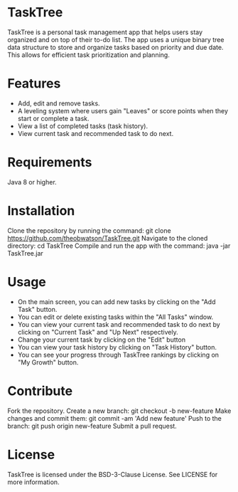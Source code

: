 # TaskTree

TaskTree is a personal task management app that helps users stay organized and on top of their to-do list. The app uses a unique binary tree data structure to store and organize tasks based on priority and due date. This allows for efficient task prioritization and planning.

# Features
- Add, edit and remove tasks.
- A leveling system where users gain "Leaves" or score points when they start or complete a task.
- View a list of completed tasks (task history).
- View current task and recommended task to do next.

# Requirements
Java 8 or higher.

# Installation
Clone the repository by running the command: git clone https://github.com/theobwatson/TaskTree.git
Navigate to the cloned directory: cd TaskTree
Compile and run the app with the command: java -jar TaskTree.jar

# Usage
- On the main screen, you can add new tasks by clicking on the "Add Task" button.
- You can edit or delete existing tasks within the "All Tasks" window.
- You can view your current task and recommended task to do next by clicking on "Current Task" and "Up Next" respectively.
- Change your current task by clicking on the "Edit" button
- You can view your task history by clicking on "Task History" button.
- You can see your progress through TaskTree rankings by clicking on "My Growth" button.

# Contribute
Fork the repository.
Create a new branch: git checkout -b new-feature
Make changes and commit them: git commit -am 'Add new feature'
Push to the branch: git push origin new-feature
Submit a pull request.

# License
TaskTree is licensed under the BSD-3-Clause License. See LICENSE for more information.
